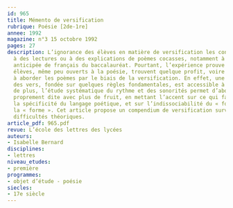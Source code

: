 ```yaml
---
id: 965
title: Mémento de versification 
rubrique: Poésie [2de-1re]
annee: 1992
magazine: n°3 15 octobre 1992
pages: 27
description: L’ignorance des élèves en matière de versification les conduit parfois
  à des lectures ou à des explications de poèmes cocasses, notamment à l’oral de l’épreuve
  anticipée de français du baccalauréat. Pourtant, l’expérience prouve que bien des
  élèves, même peu ouverts à la poésie, trouvent quelque profit, voire de l’intérêt,
  à aborder les poèmes par le biais de la versification. En effet, une lecture technique
  des vers, fondée sur quelques règles fondamentales, est accessible à tout le monde ;
  de plus, l’étude systématique du rythme et des sonorités permet d’aborder lexplication
  proprement dite avec plus de fruit, en mettant l’accent sur ce qui fait précisément
  la spécificité du langage poétique, et sur l’indissociabilité du « fond » et de
  la « forme ». Cet article propose un compendium de versification survolant les principales
  difficultés théoriques.
article_pdf: 965.pdf
revue: L’école des lettres des lycées
auteurs:
- Isabelle Bernard
disciplines:
- lettres
niveau_etudes:
- première
programmes:
- objet d’étude - poésie
siecles:
- 17e siècle
---
```

